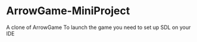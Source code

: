 # ArrowGame-MiniProject
 A clone of ArrowGame 
 To launch the game you need to set up SDL on your IDE 
